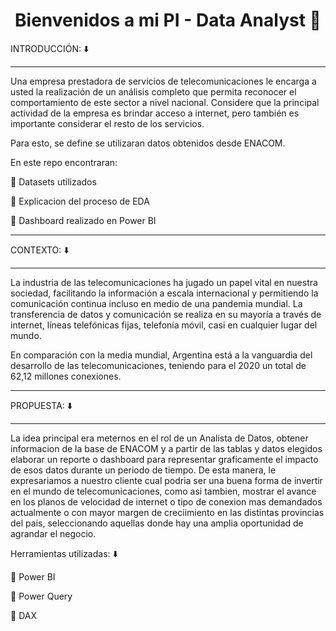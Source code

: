 # <h1 align=center> **Bienvenidos a mi PI - Data Analyst** :construction_worker:</h1>

INTRODUCCIÓN: :arrow_down:

***
Una empresa prestadora de servicios de telecomunicaciones le encarga a usted la realización de un análisis completo que permita reconocer el comportamiento de este sector a nivel nacional. Considere que la principal actividad de la empresa es brindar acceso a internet, pero también es importante considerar el resto de los servicios.

Para esto, se define se utilizaran datos obtenidos desde ENACOM.​

En este repo encontraran:

🔸 Datasets utilizados

🔸 Explicacion del proceso de EDA 

🔸 Dashboard realizado en Power BI
***

CONTEXTO: ⬇️

***
La industria de las telecomunicaciones ha jugado un papel vital en nuestra sociedad, facilitando la información a escala internacional y permitiendo la comunicación continua incluso en medio de una pandemia mundial. La transferencia de datos y comunicación se realiza en su mayoría a través de internet, líneas telefónicas fijas, telefonía móvil, casi en cualquier lugar del mundo.

En comparación con la media mundial, Argentina está a la vanguardia del desarrollo de las telecomunicaciones, teniendo para el 2020 un total de 62,12 millones conexiones.
***


PROPUESTA: :arrow_down:
***

La idea principal era meternos en el rol de un Analista de Datos, obtener informacion de la base de ENACOM y a partir de las tablas y datos elegidos elaborar un reporte o dashboard para representar graficamente el impacto de esos datos durante un periodo de tiempo. De esta manera, le expresariamos a nuestro cliente cual podria ser una buena forma de invertir en el mundo de telecomunicaciones, como asi tambien, mostrar el avance en los planos de velocidad de internet o tipo de conexion mas demandados actualmente o con mayor margen de creciimiento en las distintas provincias del pais, seleccionando aquellas donde hay una amplia oportunidad de agrandar el negocio.

Herramientas utilizadas: :arrow_down:

🔸 Power BI

🔸 Power Query

🔸 DAX
